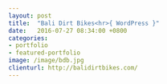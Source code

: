 ```yaml
---
layout: post
title:  "Bali Dirt Bikes<hr>{ WordPress }"
date:   2016-07-27 08:34:00 +0800
categories:
- portfolio
- featured-portfolio
image: /image/bdb.jpg
clienturl: http://balidirtbikes.com/
---
```

